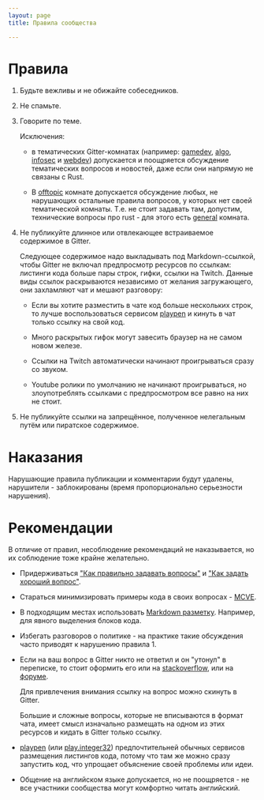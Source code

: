 ```yaml
---
layout: page
title: Правила сообщества

---
```


# Правила

1. Будьте вежливы и не обижайте собеседников.

2. Не спамьте.

3. Говорите по теме.

   Исключения:

   - в тематических Gitter-комнатах
     (например: [gamedev], [algo], [infosec] и [webdev])
     допускается и поощряется обсуждение тематических вопросов и новостей,
     даже если они напрямую не связаны с Rust.

   - В [offtopic] комнате допускается обсуждение любых, не нарушающих
     остальные правила вопросов, у которых нет своей тематической комнаты.
     Т.е. не стоит задавать там, допустим, технические вопросы про rust -
     для этого есть [general] комната.

4. Не публикуйте длинное или отвлекающее встраиваемое содержимое в Gitter.

   Следующее содержимое надо выкладывать под Markdown-ссылкой,
   чтобы Gitter не включал предпросмотр ресурсов по ссылкам:
   листинги кода больше пары строк, гифки, ссылки на Twitch.
   Данные виды ссылок раскрываются независимо от желания загружающего,
   они захламляют чат и мешают разговору:

   - Если вы хотите разместить в чате код больше нескольких строк,
     то лучше воспользоваться сервисом [playpen] и кинуть в чат
     только ссылку на свой код.

   - Много раскрытых гифок могут завесить браузер на не самом новом железе.

   - Ссылки на Twitch автоматически начинают проигрываться
     сразу со звуком.

   - Youtube ролики по умолчанию не начинают проигрываться,
     но злоупотреблять ссылками с предпросмотром все равно на них не стоит.

5. Не публикуйте ссылки на запрещённое, полученное нелегальным путём или 
   пиратское содержимое.

# Наказания

Нарушающие правила публикации и комментарии будут удалены,
нарушители - заблокированы (время пропорционально серьезности нарушения).


# Рекомендации

В отличие от правил, несоблюдение рекомендаций не наказывается,
но их соблюдение тоже крайне желательно.

* Придерживаться ["Как правильно задавать вопросы"]
  и ["Как задать хороший вопрос"].

* Стараться минимизировать примеры кода в своих вопросах - [MCVE].

* В подходящим местах использовать [Markdown разметку].
  Например, для явного выделения блоков кода.

* Избегать разговоров о политике - на практике такие
  обсуждения часто приводят к нарушению правила 1.

* Если на ваш вопрос в Gitter никто не ответил и он "утонул" в переписке,
  то стоит оформить его или на [stackoverflow], или на [форуме].

  Для привлечения внимания ссылку на вопрос можно скинуть в Gitter.

  Большие и сложные вопросы, которые не вписываются в формат чата,
  имеет смысл изначально размещать на одном из этих ресурсов и кидать
  в Gitter только ссылку.

* [playpen] (или [play.integer32]) предпочтительней обычных
  сервисов размещения листингов кода,
  потому что там же можно сразу запустить код,
  что упрощает объяснение своей проблемы или идеи.

* Общение на английском языке допускается, но не поощряется -
  не все участники сообщества могут комфортно читать английский.


[gamedev]: https://gitter.im/ruRust/gamedev
[algo]: https://gitter.im/ruRust/algo
[infosec]: https://gitter.im/ruRust/infosec
[webdev]: https://gitter.im/ruRust/webdev
[offtopic]: https://gitter.im/ruRust/offtopic
[general]: https://gitter.im/ruRust/general
["Как правильно задавать вопросы"]: http://maddog.sitengine.ru/smart-question-ru.html
["Как задать хороший вопрос"]: http://ru.stackoverflow.com/help/how-to-ask
[MCVE]: http://ru.stackoverflow.com/help/mcve
[Markdown разметку]: https://guides.github.com/features/mastering-markdown
[форуме]: https://forum.rustycrate.ru
[stackoverflow]: http://ru.stackoverflow.com
[playpen]: https://play.rust-lang.org
[play.integer32]: https://play.integer32.com
